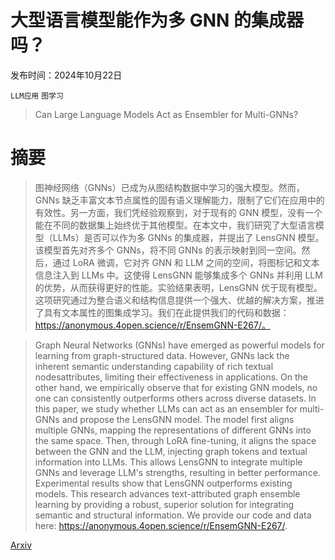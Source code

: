 # 大型语言模型能作为多 GNN 的集成器吗？

发布时间：2024年10月22日

`LLM应用` `图学习`

> Can Large Language Models Act as Ensembler for Multi-GNNs?

# 摘要

> 图神经网络（GNNs）已成为从图结构数据中学习的强大模型。然而，GNNs 缺乏丰富文本节点属性的固有语义理解能力，限制了它们在应用中的有效性。另一方面，我们凭经验观察到，对于现有的 GNN 模型，没有一个能在不同的数据集上始终优于其他模型。在本文中，我们研究了大型语言模型（LLMs）是否可以作为多 GNNs 的集成器，并提出了 LensGNN 模型。该模型首先对齐多个 GNNs，将不同 GNNs 的表示映射到同一空间。然后，通过 LoRA 微调，它对齐 GNN 和 LLM 之间的空间，将图标记和文本信息注入到 LLMs 中。这使得 LensGNN 能够集成多个 GNNs 并利用 LLM 的优势，从而获得更好的性能。实验结果表明，LensGNN 优于现有模型。这项研究通过为整合语义和结构信息提供一个强大、优越的解决方案，推进了具有文本属性的图集成学习。我们在此提供我们的代码和数据：https://anonymous.4open.science/r/EnsemGNN-E267/。

> Graph Neural Networks (GNNs) have emerged as powerful models for learning from graph-structured data. However, GNNs lack the inherent semantic understanding capability of rich textual nodesattributes, limiting their effectiveness in applications. On the other hand, we empirically observe that for existing GNN models, no one can consistently outperforms others across diverse datasets. In this paper, we study whether LLMs can act as an ensembler for multi-GNNs and propose the LensGNN model. The model first aligns multiple GNNs, mapping the representations of different GNNs into the same space. Then, through LoRA fine-tuning, it aligns the space between the GNN and the LLM, injecting graph tokens and textual information into LLMs. This allows LensGNN to integrate multiple GNNs and leverage LLM's strengths, resulting in better performance. Experimental results show that LensGNN outperforms existing models. This research advances text-attributed graph ensemble learning by providing a robust, superior solution for integrating semantic and structural information. We provide our code and data here: https://anonymous.4open.science/r/EnsemGNN-E267/.

[Arxiv](https://arxiv.org/abs/2410.16822)